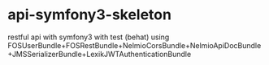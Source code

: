 # api-symfony3-skeleton
restful api with symfony3 with test (behat) using FOSUserBundle+FOSRestBundle+NelmioCorsBundle+NelmioApiDocBundle+JMSSerializerBundle+LexikJWTAuthenticationBundle

